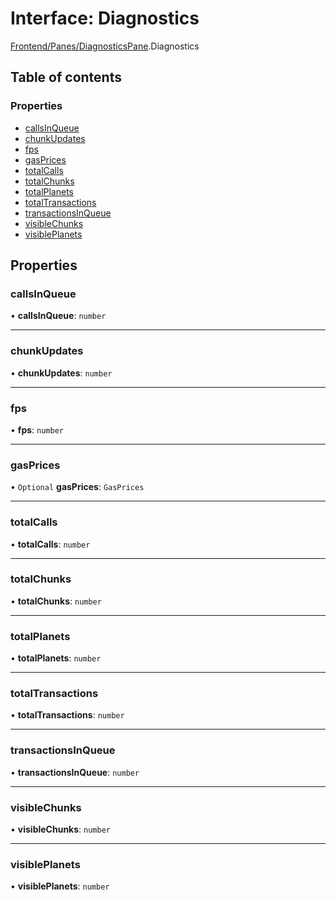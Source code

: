 # Interface: Diagnostics

[Frontend/Panes/DiagnosticsPane](../modules/Frontend_Panes_DiagnosticsPane.md).Diagnostics

## Table of contents

### Properties

- [callsInQueue](Frontend_Panes_DiagnosticsPane.Diagnostics.md#callsinqueue)
- [chunkUpdates](Frontend_Panes_DiagnosticsPane.Diagnostics.md#chunkupdates)
- [fps](Frontend_Panes_DiagnosticsPane.Diagnostics.md#fps)
- [gasPrices](Frontend_Panes_DiagnosticsPane.Diagnostics.md#gasprices)
- [totalCalls](Frontend_Panes_DiagnosticsPane.Diagnostics.md#totalcalls)
- [totalChunks](Frontend_Panes_DiagnosticsPane.Diagnostics.md#totalchunks)
- [totalPlanets](Frontend_Panes_DiagnosticsPane.Diagnostics.md#totalplanets)
- [totalTransactions](Frontend_Panes_DiagnosticsPane.Diagnostics.md#totaltransactions)
- [transactionsInQueue](Frontend_Panes_DiagnosticsPane.Diagnostics.md#transactionsinqueue)
- [visibleChunks](Frontend_Panes_DiagnosticsPane.Diagnostics.md#visiblechunks)
- [visiblePlanets](Frontend_Panes_DiagnosticsPane.Diagnostics.md#visibleplanets)

## Properties

### callsInQueue

• **callsInQueue**: `number`

---

### chunkUpdates

• **chunkUpdates**: `number`

---

### fps

• **fps**: `number`

---

### gasPrices

• `Optional` **gasPrices**: `GasPrices`

---

### totalCalls

• **totalCalls**: `number`

---

### totalChunks

• **totalChunks**: `number`

---

### totalPlanets

• **totalPlanets**: `number`

---

### totalTransactions

• **totalTransactions**: `number`

---

### transactionsInQueue

• **transactionsInQueue**: `number`

---

### visibleChunks

• **visibleChunks**: `number`

---

### visiblePlanets

• **visiblePlanets**: `number`
